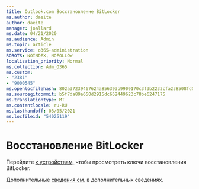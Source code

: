 ```yaml
---
title: Outlook.com Восстановление BitLocker
ms.author: daeite
author: daeite
manager: joallard
ms.date: 04/21/2020
ms.audience: Admin
ms.topic: article
ms.service: o365-administration
ROBOTS: NOINDEX, NOFOLLOW
localization_priority: Normal
ms.collection: Adm_O365
ms.custom:
- "2381"
- "9000545"
ms.openlocfilehash: 802a37239467624a856393b9909170c3f3b2233cfa238508fd0515749a71d1a6
ms.sourcegitcommit: b5f7da89a650d2915dc652449623c78be6247175
ms.translationtype: MT
ms.contentlocale: ru-RU
ms.lasthandoff: 08/05/2021
ms.locfileid: "54025119"
---
```

# <a name="bitlocker-recovery"></a>Восстановление BitLocker

Перейдите [к устройствам,](https://account.microsoft.com/devices/recoverykey) чтобы просмотреть ключи восстановления BitLocker.

Дополнительные [сведения см.](https://support.microsoft.com/help/4026181) в дополнительных сведениях.